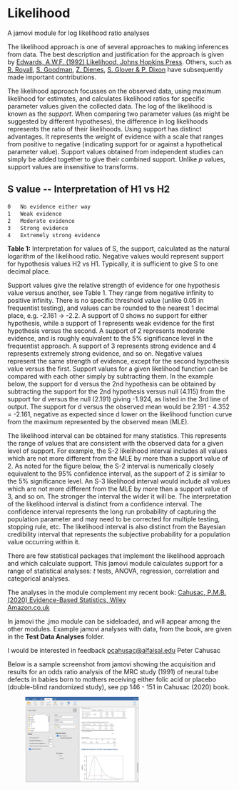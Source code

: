 # Likelihood
A jamovi module for log likelihood ratio analyses 

The likelihood approach is one of several approaches to making
inferences from data. The best description and justification for the
approach is given by [Edwards, A.W.F. (1992) Likelihood, Johns Hopkins
Press](https://www.amazon.co.uk/Likelihood-W-F-Edwards/dp/0801844436/). Others, such as [R. Royall](https://www.amazon.co.uk/Statistical-Evidence-Likelihood-Monographs-Probability/dp/0412044110/), [S. Goodman](https://ajph.aphapublications.org/doi/abs/10.2105/AJPH.78.12.1568), [Z. Dienes](https://www.amazon.co.uk/Understanding-Psychology-Science-Introduction-Statistical/dp/023054231X/), [S. Glover & P. Dixon](https://link.springer.com/article/10.3758/BF03196706) have subsequently made
important contributions.

The likelihood approach focusses on the observed data, using maximum
likelihood for estimates, and calculates likelihood ratios for specific
parameter values given the collected data. The log of the likelihood
is known as the *support*. When comparing two parameter values (as might be suggested by different hypotheses), the difference
in log likelihoods represents the ratio of their likelihoods. Using support has distinct advantages. It 
represents the weight of evidence with a scale that ranges
from positive to negative (indicating support for or against a hypothetical 
parameter value). Support values obtained from independent studies
can simply be added together to give their combined support. Unlike *p* values, 
support values are insensitive to transforms.

##		S value -- Interpretation of H1 vs H2
	0	No evidence either way
	1	Weak evidence
	2	Moderate evidence
	3	Strong evidence
	4	Extremely strong evidence
**Table 1:** Interpretation for values of S, the support, calculated as the natural logarithm of the likelihood
ratio. Negative values would represent support for hypothesis values H2 vs H1. Typically, it is
sufficient to give S to one decimal place.

Support values give the relative strength of evidence for one hypothesis 
value versus another, see Table 1. They range from negative infinity to positive infinity. 
There is no specific threshold value (unlike 0.05 in frequentist testing), and
values can be rounded to the nearest 1 decimal place, e.g. -2.161 -> -2.2.
A support of 0 shows no support for either hypothesis, while a support of 1 
represents weak evidence for the first hypothesis versus the second. 
A support of 2 represents moderate evidence, and is roughly equivalent to the 
5% significance level in the frequentist approach. A support of 3 represents
strong evidence and 4 represents extremely strong evidence, and so on. 
Negative values represent the same strength of evidence, except for the 
second hypothesis value versus the first. Support values for a given likelihood
function can be compared with each other simply by subtracting them. In the 
example below, the support for d versus the 2nd hypothesis can be obtained 
by subtracting the support for the 2nd hypothesis versus null (4.115) from the support
for d versus the null (2.191) giving -1.924, as listed in the 3rd line of output.
The support for d versus the observed mean would be 2.191 - 4.352 = -2.161, negative
as expected since d lower on the likelihood function curve from the maximum
represented by the observed mean (MLE). 

The likelihood interval can be obtained for many statistics. This represents 
the range of values that are consistent with the observed data for a given level
of support. For example, the S-2 likelihood interval includes all values which are 
not more different from the MLE by more than a support
value of 2. As noted for the figure below, the S-2 interval is numerically closely equivalent 
to the 95% confidence interval, as the support of 2 is similar to the 5% significance 
level.
An S-3 likelihood interval would include all values which are not more different 
from the MLE by more than a support value of 3, and so on. The stronger 
the interval the wider it will be. The interpretation of the likelihood interval 
is distinct from a confidence interval.
The confidence interval represents the long run probability of capturing the
population parameter and may need to be corrected for multiple testing, stopping
rule, etc. The likelihood interval is also distinct from the Bayesian credibility
interval that represents the subjective probability for a population value occurring
within it.

There are few statistical packages that implement the likelihood
approach and which calculate support. This jamovi module calculates support for a range of statistical
analyses: *t* tests, ANOVA, regression, correlation and categorical analyses. 

The analyses in the module complement my recent book: [Cahusac, P.M.B.
(2020) Evidence-Based Statistics, Wiley](https://onlinelibrary.wiley.com/doi/book/10.1002/9781119549833)  
[Amazon.co.uk](https://www.amazon.co.uk/Evidence-Based-Statistics-Introduction-Evidential-Statistical/dp/1119549809/)  

In jamovi the .jmo module can be sideloaded, and will appear among the other modules.
Example jamovi analyses with data, from the book, are given in the **Test Data Analyses** folder.

I would be interested in feedback <pcahusac@alfaisal.edu>          Peter Cahusac  

Below is a sample screenshot from jamovi showing the acquisition and results for an odds ratio analysis of the MRC study (1991) of neural tube
defects in babies born to mothers receiving either folic acid or placebo (double-blind randomized study), see pp 146 - 151 in Cahusac (2020) book.
<figure>
<img src="https://github.com/PeterC-alfaisal/Likelihood/blob/44eb93703f0db88530283526be9b8cc52fe5077c/jam_screen.jpg" id="id" class="class" style="width:60.0%;height:60.0%" />
</figure>
